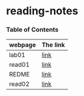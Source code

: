 # reading-notes

### Table of Contents

| webpage      |  The link        |
| -----------  | ----------- |
| lab01     |[link](lab01.md )      |
| read01       | [link](read01.md)        |
|  REDME  |  [link](README.md)   |
|  read02  |  [link](read02)| 



